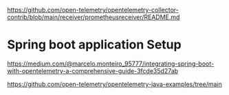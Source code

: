 

https://github.com/open-telemetry/opentelemetry-collector-contrib/blob/main/receiver/prometheusreceiver/README.md



# Spring boot application Setup

https://medium.com/@marcelo.monteiro_95777/integrating-spring-boot-with-opentelemetry-a-comprehensive-guide-3fcde35d27ab


https://github.com/open-telemetry/opentelemetry-java-examples/tree/main